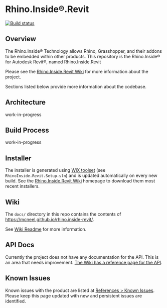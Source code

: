 # Rhino.Inside®.Revit

[![Build status](https://ci.appveyor.com/api/projects/status/9ot0iyjqwb1jdn6m/branch/master?svg=true)](https://ci.appveyor.com/project/mcneel/rhino-inside-revit/branch/master)

## Overview

The Rhino.Inside® Technology allows Rhino, Grasshopper, and their addons to be embedded within other products. This repository is the Rhino.Inside® for Autodesk Revit®, named Rhino.Inside.Revit

Please see the [Rhino.Inside.Revit Wiki](https://www.rhino3d.com/inside/revit/) for more information about the project.

Sections listed below provide more information about the codebase.

## Architecture

work-in-progress

## Build Process

work-in-progress

## Installer

The installer is generated using [WiX toolset](https://wixtoolset.org/) (see `RhinoInside.Revit.Setup.sln`) and is updated automatically on every new build. See the [Rhino.Inside.Revit Wiki](https://www.rhino3d.com/inside/revit/) homepage to download them most recent installers.

## Wiki

The `docs/` directory in this repo contains the contents of https://mcneel.github.io/rhino.inside-revit/.

See [Wiki Readme](docs/readme.md) for more information.

## API Docs

Currently the project does not have any documentation for the API. This is an area that needs improvement. [The Wiki has a reference page for the API](https://www.rhino3d.com/inside/revit/beta/reference/rir-api).

## Known Issues

Known issues with the product are listed at [References > Known Issues](https://www.rhino3d.com/inside/revit/beta/reference/known-issues). Please keep this page updated with new and persistent issues are identified.
